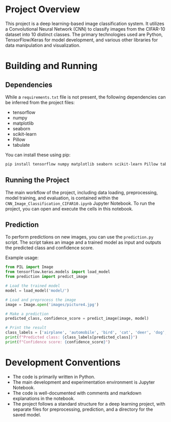 # Project Overview

This project is a deep learning-based image classification system. It utilizes a Convolutional Neural Network (CNN) to classify images from the CIFAR-10 dataset into 10 distinct classes. The primary technologies used are Python, TensorFlow/Keras for model development, and various other libraries for data manipulation and visualization.

# Building and Running

## Dependencies

While a `requirements.txt` file is not present, the following dependencies can be inferred from the project files:

*   tensorflow
*   numpy
*   matplotlib
*   seaborn
*   scikit-learn
*   Pillow
*   tabulate

You can install these using pip:

```bash
pip install tensorflow numpy matplotlib seaborn scikit-learn Pillow tabulate
```

## Running the Project

The main workflow of the project, including data loading, preprocessing, model training, and evaluation, is contained within the `CNN_Image_Classification_CIFAR10.ipynb` Jupyter Notebook. To run the project, you can open and execute the cells in this notebook.

## Prediction

To perform predictions on new images, you can use the `prediction.py` script. The script takes an image and a trained model as input and outputs the predicted class and confidence score.

Example usage:

```python
from PIL import Image
from tensorflow.keras.models import load_model
from prediction import predict_image

# Load the trained model
model = load_model('model/')

# Load and preprocess the image
image = Image.open('images/picture4.jpg')

# Make a prediction
predicted_class, confidence_score = predict_image(image, model)

# Print the result
class_labels = ['airplane', 'automobile', 'bird', 'cat', 'deer', 'dog', 'frog', 'horse', 'ship', 'truck']
print(f"Predicted class: {class_labels[predicted_class]}")
print(f"Confidence score: {confidence_score}")
```

# Development Conventions

*   The code is primarily written in Python.
*   The main development and experimentation environment is Jupyter Notebook.
*   The code is well-documented with comments and markdown explanations in the notebook.
*   The project follows a standard structure for a deep learning project, with separate files for preprocessing, prediction, and a directory for the saved model.

